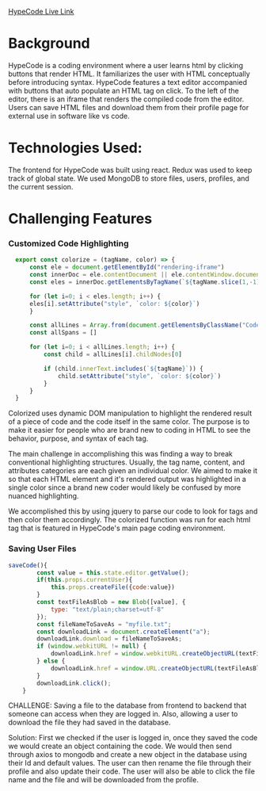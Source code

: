 [HypeCode Live Link](https://www.hypecode.herokuapp.com)


# Background

HypeCode is a coding environment where a user learns html by clicking buttons that render HTML.  It familiarizes the user with HTML conceptually before       introducing syntax. HypeCode features a text editor accompanied with buttons that auto populate an HTML tag on click.  To the left of the editor, there is an iframe that renders the compiled code from the editor.  Users can save HTML files and download them from their profile page for external use in software like vs code.

# Technologies Used:

The frontend for HypeCode was built using react.  Redux was used to keep track of 	global state.  We used MongoDB to store files, users, profiles, and the current session.

# Challenging Features
### Customized Code Highlighting
```js
  export const colorize = (tagName, color) => {
      const ele = document.getElementById("rendering-iframe")
      const innerDoc = ele.contentDocument || ele.contentWindow.document
      const eles = innerDoc.getElementsByTagName(`${tagName.slice(1,-1)}`)

      for (let i=0; i < eles.length; i++) {
      eles[i].setAttribute("style", `color: ${color}`)
      }

      const allLines = Array.from(document.getElementsByClassName("CodeMirror-line"))
      const allSpans = []

      for (let i=0; i < allLines.length; i++) {
          const child = allLines[i].childNodes[0]

          if (child.innerText.includes(`${tagName}`)) {
              child.setAttribute("style", `color: ${color}`)
          }
      }
  }
```
Colorized uses dynamic DOM manipulation to highlight the rendered result of a piece of code and the code itself in the same color. The purpose is to make it easier for people who are brand new to coding in HTML to see the behavior, purpose, and syntax of each tag.

The main challenge in accomplishing this was finding a way to break conventional highlighting structures. Usually, the tag name, content, and attributes categories are each given an individual color. We aimed to make it so that each HTML element and it's rendered output was highlighted in a single color since a brand new coder would likely be confused by more nuanced highlighting. 

We accomplished this by using jquery to parse our code to look for tags and then color them accordingly. The colorized function was run for each html tag that is featured in HypeCode's main page coding environment. 


### Saving User Files
```js
saveCode(){
        const value = this.state.editor.getValue();
        if(this.props.currentUser){
            this.props.createFile({code:value})
        }
        const textFileAsBlob = new Blob([value], {
            type: "text/plain;charset=utf-8"
        });
        const fileNameToSaveAs = "myfile.txt";
        const downloadLink = document.createElement("a");
        downloadLink.download = fileNameToSaveAs;
        if (window.webkitURL != null) {
            downloadLink.href = window.webkitURL.createObjectURL(textFileAsBlob);
        } else {
            downloadLink.href = window.URL.createObjectURL(textFileAsBlob);
        }
        downloadLink.click();
    }
 ```
CHALLENGE: Saving a file to the database from frontend to backend that someone can access when they are logged in. Also, allowing a user to download the file they had saved in the database.

Solution:  First we checked if the user is logged in, once they saved the code we would create an object containing the code. We would then send through axios to mongodb and create a new object in the database using their Id and default values. The user can then rename the file through their profile and also update their code. The user will also be able to click the file name and the file and will be downloaded from the profile. 
